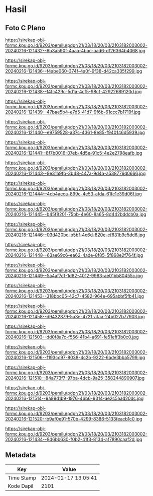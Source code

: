# Hasil

## Foto C Plano

https://sirekap-obj-formc.kpu.go.id/9203/pemilu/pdpr/21/03/18/20/03/2103182003002-20240216-121432--8b3a590f-4aaa-4bac-aad6-df26364b4068.jpg

https://sirekap-obj-formc.kpu.go.id/9203/pemilu/pdpr/21/03/18/20/03/2103182003002-20240216-121436--f4abe060-374f-4a0f-9f38-d42ca335f299.jpg

https://sirekap-obj-formc.kpu.go.id/9203/pemilu/pdpr/21/03/18/20/03/2103182003002-20240216-121438--f4fc429c-5d1a-4cf5-98cf-42922689120d.jpg

https://sirekap-obj-formc.kpu.go.id/9203/pemilu/pdpr/21/03/18/20/03/2103182003002-20240216-121439--47bae5b4-e7d5-41d7-9f6b-61ccc7b1719f.jpg

https://sirekap-obj-formc.kpu.go.id/9203/pemilu/pdpr/21/03/18/20/03/2103182003002-20240216-121440--e9759528-a37c-4361-8e85-f940146d5939.jpg

https://sirekap-obj-formc.kpu.go.id/9203/pemilu/pdpr/21/03/18/20/03/2103182003002-20240216-121441--8f7b0016-07eb-4d5e-91c5-4e2e2798eafb.jpg

https://sirekap-obj-formc.kpu.go.id/9203/pemilu/pdpr/21/03/18/20/03/2103182003002-20240216-121443--9e31a9fb-3b48-447a-9d4a-a538776d0666.jpg

https://sirekap-obj-formc.kpu.go.id/9203/pemilu/pdpr/21/03/18/20/03/2103182003002-20240216-121444--4cb4aeca-899c-4e53-afda-61fc1e39d06f.jpg

https://sirekap-obj-formc.kpu.go.id/9203/pemilu/pdpr/21/03/18/20/03/2103182003002-20240216-121445--b45f8201-75bb-4e60-8a65-8d442bddcb0a.jpg

https://sirekap-obj-formc.kpu.go.id/9203/pemilu/pdpr/21/03/18/20/03/2103182003002-20240216-121446--03d420bc-b5bf-4e6d-820e-cf631b9c5dd6.jpg

https://sirekap-obj-formc.kpu.go.id/9203/pemilu/pdpr/21/03/18/20/03/2103182003002-20240216-121448--63ae69c6-ea62-4ade-8f85-5f868e2f764f.jpg

https://sirekap-obj-formc.kpu.go.id/9203/pemilu/pdpr/21/03/18/20/03/2103182003002-20240216-121449--5a4af7c1-1d82-4012-9983-ae01bb80455c.jpg

https://sirekap-obj-formc.kpu.go.id/9203/pemilu/pdpr/21/03/18/20/03/2103182003002-20240216-121453--318bbc05-42c7-4582-964e-695abbf5fb41.jpg

https://sirekap-obj-formc.kpu.go.id/9203/pemilu/pdpr/21/03/18/20/03/2103182003002-20240216-121458--d9432379-5a3e-4721-a1aa-24b027b77903.jpg

https://sirekap-obj-formc.kpu.go.id/9203/pemilu/pdpr/21/03/18/20/03/2103182003002-20240216-121503--dd0f8a7c-f556-41b4-a691-fe51eff3b0c0.jpg

https://sirekap-obj-formc.kpu.go.id/9203/pemilu/pdpr/21/03/18/20/03/2103182003002-20240216-121506--f193cc97-8038-4c2b-9222-6ade3bba5799.jpg

https://sirekap-obj-formc.kpu.go.id/9203/pemilu/pdpr/21/03/18/20/03/2103182003002-20240216-121510--84a773f7-97ba-4dcb-9a25-358244890907.jpg

https://sirekap-obj-formc.kpu.go.id/9203/pemilu/pdpr/21/03/18/20/03/2103182003002-20240216-121514--9a99d1b9-1976-46b6-9314-ae2c5aad20dc.jpg

https://sirekap-obj-formc.kpu.go.id/9203/pemilu/pdpr/21/03/18/20/03/2103182003002-20240216-121520--b9af0e91-570b-4299-8386-5133feacb1c0.jpg

https://sirekap-obj-formc.kpu.go.id/9203/pemilu/pdpr/21/03/18/20/03/2103182003002-20240216-121434--8d6bb630-f0b2-41f3-8134-af7890caaf2d.jpg


## Metadata

| Key        | Value               |
| ---------- | ------------------- |
| Time Stamp | 2024-02-17 13:05:41 |
| Kode Dapil | 2101                |



